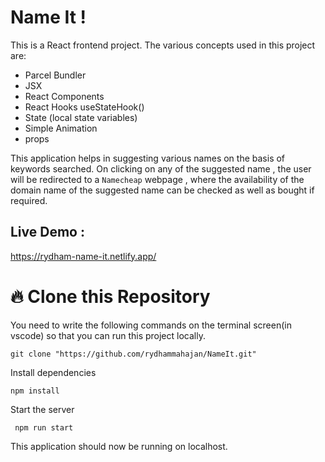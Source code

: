 
# Name It !


This is a React frontend project. The various concepts used in this project are:
- Parcel Bundler
- JSX 
- React Components
- React Hooks useStateHook() 
- State (local state variables)
- Simple Animation
- props

This application helps in suggesting various names on the basis of keywords searched. On clicking on any of the suggested name , the user will be redirected to a `Namecheap` webpage , where the availability of the domain name of the suggested name can be checked as well as bought if required.

## Live Demo : 

https://rydham-name-it.netlify.app/


# 🔥 Clone this Repository

You need to write the following commands on the terminal screen(in vscode) so that you can run this project locally.

 ` git clone "https://github.com/rydhammahajan/NameIt.git" `

 
Install dependencies

  `npm install`

Start the server

 ` npm run start`

This application should now be running on localhost.
